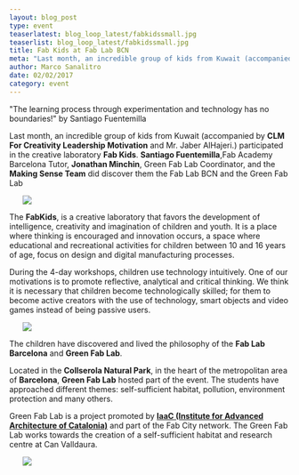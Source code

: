 ```yaml
---
layout: blog_post
type: event
teaserlatest: blog_loop_latest/fabkidssmall.jpg
teaserlist: blog_loop_latest/fabkidssmall.jpg
title: Fab Kids at Fab Lab BCN
meta: "Last month, an incredible group of kids from Kuwait (accompanied by CLM For Creativity Leadership Motivation) participated in the creative laboratory Fab Kids. Santiago Fuentemilla, Jonathan Minchin and the Making Sense Team did discover them the Fab Lab BCN and the Green Fab Lab"
author: Marco Sanalitro
date: 02/02/2017
category: event
---
```


"The learning process through experimentation and technology has no boundaries!" by Santiago Fuentemilla

Last month, an incredible group of kids from Kuwait (accompanied by <strong>CLM For Creativity Leadership Motivation</strong> and Mr. Jaber AlHajeri.) participated in the creative laboratory <strong>Fab Kids</strong>. <strong>Santiago Fuentemilla</strong>,Fab Academy Barcelona Tutor, <strong>Jonathan Minchin</strong>, Green Fab Lab Coordinator, and the <strong>Making Sense Team</strong> did discover them the Fab Lab BCN and the Green Fab Lab<br>

<ul><img src= "http://www.fablabbcn.org/img/blog/blog_loop_latest/fabkids3.jpg" align="middle"> </ul>

The <strong>FabKids</strong>, is a creative laboratory that favors the development of intelligence, creativity and imagination of children and youth. It is a place where thinking is encouraged and innovation occurs, a space where educational and recreational activities for children between 10 and 16 years of age, focus on design and digital manufacturing processes.<br>

During the 4-day workshops, children use technology intuitively. One of our motivations is to promote reflective, analytical and critical thinking. We think it is necessary that children become technologically skilled; for them to become active creators with the use of technology, smart objects and video games instead of being passive users.<br>

<ul><img src= "http://www.fablabbcn.org/img/blog/blog_loop_latest/fabkids5.jpg" align="middle"> </ul>

The children have discovered and lived the philosophy of the <strong>Fab Lab Barcelona</strong> and <strong>Green Fab Lab</strong>.<br>

Located in the <strong>Collserola Natural Park</strong>, in the heart of the metropolitan area of <strong>Barcelona</strong>, <strong>Green Fab Lab</strong> hosted part of the event. The students have approached different themes: self-sufficient habitat, pollution, environment protection and many others.<br>

Green Fab Lab is a project promoted by <strong><a href="https://iaac.net/">IaaC (Institute for Advanced Architecture of Catalonia)</a></strong> and part of the Fab City network. The Green Fab Lab works towards the creation of a self-sufficient habitat and research centre at Can Valldaura.<br>

<ul><img src= "http://www.fablabbcn.org/img/blog/blog_loop_latest/fabkids2.jpg" align="middle"> </ul>





